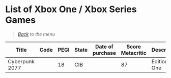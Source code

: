 # List of Xbox One / Xbox Series Games


> *[Back](../games.md) to the menu*



| Title | Code | PEGI | State | Date of purchase | Score Metacritic | Description |  
| --- | --- | --- | --- | --- | --- | --- |
| Cyberpunk 2077 | | 18 | CIB | | 87 | Edition Day One |
